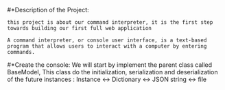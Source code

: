 #*Description of the Project:

	this project is about our command interpreter, it is the first step towards building our first full web application
	
	A command interpreter, or console user interface, is a text-based program that allows users to interact with a computer by entering commands.

#*Create the console:
	We will start by implement the parent class called BaseModel, This class do the initialization, serialization and deserialization of the future instances : Instance <-> Dictionary <-> JSON string <-> file
